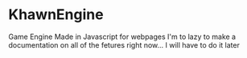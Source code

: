 # KhawnEngine

Game Engine Made in Javascript for webpages
I'm to lazy to make a documentation on all of the fetures right now... I will have to do it later
